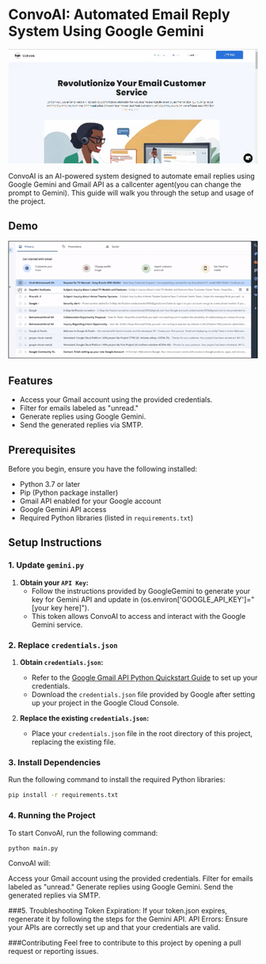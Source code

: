 # ConvoAI: Automated Email Reply System Using Google Gemini


![ConvoAI Logo](images/website.png)

ConvoAI is an AI-powered system designed to automate email replies using Google Gemini and Gmail API as a callcenter agent(you can change the prompt to Gemini). This guide will walk you through the setup and usage of the project.
## Demo

![ConvoAI in Action](images/GIF.gif)

## Features

- Access your Gmail account using the provided credentials.
- Filter for emails labeled as "unread."
- Generate replies using Google Gemini.
- Send the generated replies via SMTP.
## Prerequisites

Before you begin, ensure you have the following installed:

- Python 3.7 or later
- Pip (Python package installer)
- Gmail API enabled for your Google account
- Google Gemini API access
- Required Python libraries (listed in `requirements.txt`)

## Setup Instructions

### 1. Update `gemini.py`

1. **Obtain your `API Key`:**
   - Follow the instructions provided by GoogleGemini to generate your key for  Gemini API and update in (os.environ['GOOGLE_API_KEY']="[your key here]").
   - This token allows ConvoAI to access and interact with the Google Gemini service.



### 2. Replace `credentials.json`

1. **Obtain `credentials.json`:**
   - Refer to the [Google Gmail API Python Quickstart Guide](https://developers.google.com/gmail/api/quickstart/python) to set up your credentials.
   - Download the `credentials.json` file provided by Google after setting up your project in the Google Cloud Console.

2. **Replace the existing `credentials.json`:**
   - Place your `credentials.json` file in the root directory of this project, replacing the existing file.

### 3. Install Dependencies

Run the following command to install the required Python libraries:

```bash
pip install -r requirements.txt
```
### 4. Running the Project
To start ConvoAI, run the following command:
```bash
python main.py
```
ConvoAI will:

Access your Gmail account using the provided credentials.
Filter for emails labeled as "unread."
Generate replies using Google Gemini.
Send the generated replies via SMTP.

###5. Troubleshooting
Token Expiration: If your token.json expires, regenerate it by following the steps for the Gemini API.
API Errors: Ensure your APIs are correctly set up and that your credentials are valid.

###Contributing
Feel free to contribute to this project by opening a pull request or reporting issues.
